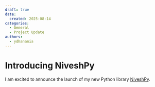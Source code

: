 ```yaml
---
draft: true
date: 
  created: 2025-08-14
categories:
  - General
  - Project Update
authors:
  - ydhanania
---
```


# Introducing NiveshPy

I am excited to announce the launch of my new Python library [NiveshPy]().